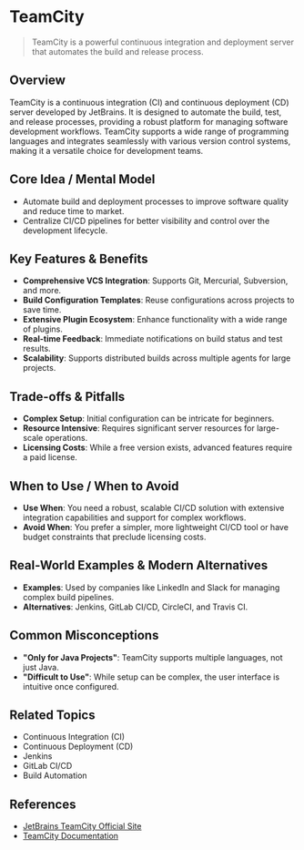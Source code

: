 # TeamCity

> TeamCity is a powerful continuous integration and deployment server that automates the build and release process.

## Overview
TeamCity is a continuous integration (CI) and continuous deployment (CD) server developed by JetBrains. It is designed to automate the build, test, and release processes, providing a robust platform for managing software development workflows. TeamCity supports a wide range of programming languages and integrates seamlessly with various version control systems, making it a versatile choice for development teams.

## Core Idea / Mental Model
- Automate build and deployment processes to improve software quality and reduce time to market.
- Centralize CI/CD pipelines for better visibility and control over the development lifecycle.

## Key Features & Benefits
- **Comprehensive VCS Integration**: Supports Git, Mercurial, Subversion, and more.
- **Build Configuration Templates**: Reuse configurations across projects to save time.
- **Extensive Plugin Ecosystem**: Enhance functionality with a wide range of plugins.
- **Real-time Feedback**: Immediate notifications on build status and test results.
- **Scalability**: Supports distributed builds across multiple agents for large projects.

## Trade-offs & Pitfalls
- **Complex Setup**: Initial configuration can be intricate for beginners.
- **Resource Intensive**: Requires significant server resources for large-scale operations.
- **Licensing Costs**: While a free version exists, advanced features require a paid license.

## When to Use / When to Avoid
- **Use When**: You need a robust, scalable CI/CD solution with extensive integration capabilities and support for complex workflows.
- **Avoid When**: You prefer a simpler, more lightweight CI/CD tool or have budget constraints that preclude licensing costs.

## Real-World Examples & Modern Alternatives
- **Examples**: Used by companies like LinkedIn and Slack for managing complex build pipelines.
- **Alternatives**: Jenkins, GitLab CI/CD, CircleCI, and Travis CI.

## Common Misconceptions
- **"Only for Java Projects"**: TeamCity supports multiple languages, not just Java.
- **"Difficult to Use"**: While setup can be complex, the user interface is intuitive once configured.

## Related Topics
- Continuous Integration (CI)
- Continuous Deployment (CD)
- Jenkins
- GitLab CI/CD
- Build Automation

## References
- [JetBrains TeamCity Official Site](https://www.jetbrains.com/teamcity/)  
- [TeamCity Documentation](https://www.jetbrains.com/help/teamcity/)
